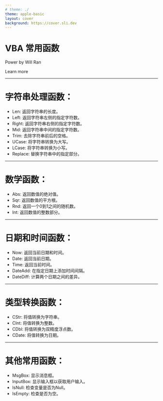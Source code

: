 ```yaml
---
# theme: ./
theme: apple-basic
layout: cover
background: https://cover.sli.dev
---
```


# VBA 常用函数

Power by Will Ran


<div class="pt-12">
  <span @click="next" class="px-2 p-1 rounded cursor-pointer hover:bg-white hover:bg-opacity-10">
    Learn more <carbon:arrow-right class="inline"/>
  </span>
</div>


---

# 字符串处理函数：

- Len: 返回字符串的长度。
- Left: 返回字符串左侧的指定字符数。
- Right: 返回字符串右侧的指定字符数。
- Mid: 返回字符串中间的指定字符数。
- Trim: 去除字符串前后的空格。
- UCase: 将字符串转换为大写。
- LCase: 将字符串转换为小写。
- Replace: 替换字符串中的指定部分。


---

# 数学函数：

- Abs: 返回数值的绝对值。
- Sqr: 返回数值的平方根。
- Rnd: 返回一个0到1之间的随机数。
- Int: 返回数值的整数部分。


---

# 日期和时间函数：

- Now: 返回当前日期和时间。
- Date: 返回当前日期。
- Time: 返回当前时间。
- DateAdd: 在指定日期上添加时间间隔。
- DateDiff: 计算两个日期之间的差异。



---

# 类型转换函数：

- CStr: 将值转换为字符串。
- CInt: 将值转换为整数。
- CDbl: 将值转换为双精度浮点数。
- CDate: 将值转换为日期。

---

# 其他常用函数：

- MsgBox: 显示消息框。
- InputBox: 显示输入框以获取用户输入。
- IsNull: 检查变量是否为Null。
- IsEmpty: 检查是否为空。